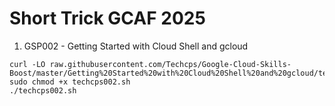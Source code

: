 # Short Trick GCAF 2025

 1. GSP002 - Getting Started with Cloud Shell and gcloud
```
curl -LO raw.githubusercontent.com/Techcps/Google-Cloud-Skills-Boost/master/Getting%20Started%20with%20Cloud%20Shell%20and%20gcloud/techcps002.sh
sudo chmod +x techcps002.sh
./techcps002.sh
```
